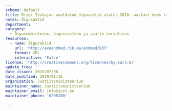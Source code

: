 ```yaml
---
schema: default
title: Riigi Teatajas avaldatud õigusaktid alates 2010. aastast koos räsiväärtustega
notes: Õigusaktid
department: ''
category:
  - Õigusemõistmine, õigussüsteem ja avalik turvalisus
resources:
  - name: Õigusaktid
    url: 'http://avaandmed.rik.ee/andmed/ERT'
    format: XML
    interactive: 'False'
license: 'http://creativecommons.org/licenses/by-sa/3.0/'
update_freq: ''
date_issued: 2015/07/06
date_modified: 2019/01/15
organization: Justiitsministeerium
maintainer_name: Justiitsministeerium
maintainer_email: info@just.ee
maintainer_phone: '6208100'

---
```

